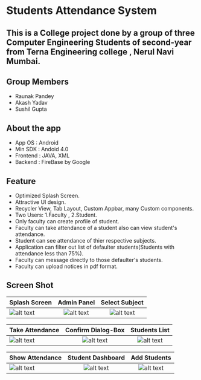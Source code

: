 # Students Attendance System
## This is a College project done by a group of three Computer Engineering Students of second-year from Terna Engineering college , Nerul Navi Mumbai.
## Group Members
* Raunak Pandey
* Akash Yadav
* Sushil Gupta
## About the app
* App OS : Android
* Min SDK : Andoid 4.0
* Frontend : JAVA, XML
* Backend : FireBase by Google
## Feature
* Optimized Splash Screen.
* Attractive UI design.
* Recycler View, Tab Layout, Custom Appbar, many Custom components.
* Two Users: 1.Faculty , 2.Student.
* Only faculty can create profile of student.
* Faculty can take attendance of a student also can view student's attendance.
* Student can see attendance of thier respective subjects.
* Application can filter out list of defaulter students(Students with attendance less than 75%).
* Faculty can message directly to those defaulter's students.
* Faculty can upload notices in pdf format.
## Screen Shot
[splash]: https://github.com/skgupta77159/Raw-Project/blob/master/AttendanceSystem/AttendanceSystem01.png
[Dashboard]: https://github.com/skgupta77159/Raw-Project/blob/master/AttendanceSystem/AttendanceSystem02.png
[Subject]: https://github.com/skgupta77159/Raw-Project/blob/master/AttendanceSystem/AttendanceSystem03.png
[take attendance]: https://github.com/skgupta77159/Raw-Project/blob/master/AttendanceSystem/AttendanceSystem04.png
[Confirm Dialog-Box]: https://github.com/skgupta77159/Raw-Project/blob/master/AttendanceSystem/AttendanceSystem05.png
[Students]: https://github.com/skgupta77159/Raw-Project/blob/master/AttendanceSystem/AttendanceSystem06.png
[show attendance]: https://github.com/skgupta77159/Raw-Project/blob/master/AttendanceSystem/AttendanceSystem07.png
[student dashboard]: https://github.com/skgupta77159/Raw-Project/blob/master/AttendanceSystem/AttendanceSystem08.png
[createprofile]: https://github.com/skgupta77159/Raw-Project/blob/master/AttendanceSystem/AttendanceSystem09.png


|    Splash Screen      |    Admin Panel |  Select Subject  |
| ------------- |:-------------: |:------:|
|![alt text][splash]  | ![alt text][Dashboard] | ![alt text][subject]  |

|  Take Attendance |   Confirm Dialog-Box | Students List  |
| ------------- |:-------------: |:------:|
|![alt text][take attendance]  | ![alt text][Confirm Dialog-Box] | ![alt text][Students]  |

|  Show Attendance |   Student Dashboard | Add Students  |
| ------------- |:-------------: |:------:|
|![alt text][show attendance]  | ![alt text][student dashboard] | ![alt text][createprofile]  |


